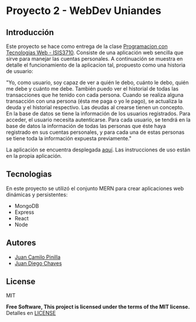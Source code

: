 # Proyecto 2 - WebDev Uniandes

## Introducción

Este proyecto se hace como entrega de la clase
[Programacion con Tecnologias Web - ISIS3710](http://johnguerra.co/classes/webDevelopment_spring_2018/). Consiste de una aplicación web sencilla que sirve para manejar las cuentas personales. A continuación se muestra en detalle el funcionamiento de la aplicacion tal, propuesto como una historia de usuario:

"Yo, como usuario, soy capaz de ver a quién le debo, cuánto le debo, quién me debe y cuánto me debe. También puedo ver el historial de todas las transacciones que he tenido con cada persona. Cuando se realiza alguna transacción con una persona (ésta me paga o yo le pago), se actualiza la deuda y el historial respectivo. Las deudas al crearse tienen un concepto. En la base de datos se tiene la información de los usuarios registrados. Para acceder, el usuario necesita autenticarse. Para cada usuario, se tendrá en la base de datos la información de todas las personas que éste haya registrado en sus cuentas personales, y para cada una de estas personas se tiene toda la información expuesta previamente."

La aplicación se encuentra desplegada [aquí](https://proyecto-2-pc.herokuapp.com/). Las instrucciones de uso están en la propia aplicación.

## Tecnologias

En este proyecto se utilizó el conjunto MERN para crear aplicaciones web dinámicas y persistentes:
  - MongoDB
  - Express
  - React
  - Node
  
[comment]: <> (Podrían incluir instrucciones de como realizar un proyecto como este, es decir, incluir que se debe instalar npm y demás.)

## Autores
  - [Juan Camilo Pinilla](https://github.com/jcpinilla/)
  - [Juan Diego Chaves](https://github.com/jd-chaves)

License
----

MIT


**Free Software, This project is licensed under the terms of the MIT license.**
Detalles en [LICENSE](https://raw.githubusercontent.com/jcpinilla/proyecto-2/master/LICENSE)
